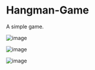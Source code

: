 # Hangman-Game

A simple game.

![image](https://user-images.githubusercontent.com/71688954/162812519-634347ff-3e8b-4e9a-ba62-d2066f5b86fb.png)


![image](https://user-images.githubusercontent.com/71688954/162812618-87d1c2be-1d34-4810-9be8-3ea265f77977.png)


![image](https://user-images.githubusercontent.com/71688954/162812747-ca47d407-fee5-4cfd-8598-6c6514d89189.png)
